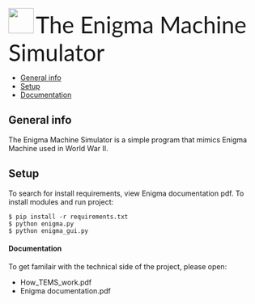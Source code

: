 <head>
<link rel="preconnect" href="https://fonts.gstatic.com">
<link href="https://fonts.googleapis.com/css2?family=Lato&display=swap" rel="stylesheet">
</head>

<p align="left">
  <img src="https://raw.githubusercontent.com/patrick-bedkowski/The-Enigma-Machine-Simulator/master/ciphering.png" height='50 px' width='50 px'>
 <span style="font-size: 3.25em;  font-family: 'Lato', sans-serif;">The Enigma Machine Simulator</span>
</p>

* [General info](#general-info)
* [Setup](#setup)
* [Documentation](#documentation)

## General info
The Enigma Machine Simulator is a simple program that mimics Enigma Machine used in World War II.

## Setup
To search for install requirements, view Enigma documentation pdf.
To install modules and run project:

```
$ pip install -r requirements.txt
$ python enigma.py
$ python enigma_gui.py
```

#### Documentation
To get familair with the technical side of the project, please open:
* How_TEMS_work.pdf
* Enigma documentation.pdf
